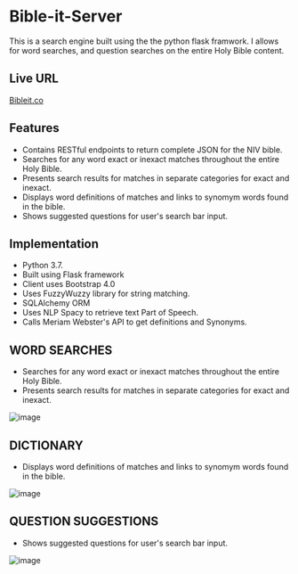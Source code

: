 # Bible-it-Server
This is a search engine built using the the python flask framwork.  I allows for word searches, and question searches on the entire Holy Bible
content.

## Live URL
[Bibleit.co](https://www.bibleit.co/)

## Features
- Contains RESTful endpoints to return complete JSON for the NIV bible. 
- Searches for any word exact or inexact matches throughout the entire Holy Bible.
- Presents search results for matches in separate categories for exact and inexact.
-  Displays word definitions of matches and links to synomym words found in the bible.
-  Shows suggested questions for user's search bar input.

## Implementation
- Python 3.7.
- Built using Flask framework
- Client uses Bootstrap 4.0
- Uses FuzzyWuzzy library for string matching.
- SQLAlchemy ORM
- Uses NLP Spacy to retrieve text Part of Speech.
- Calls Meriam Webster's API to get definitions and Synonyms.


## WORD SEARCHES 
- Searches for any word exact or inexact matches throughout the entire Holy Bible.
- Presents search results for matches in separate categories for exact and inexact.

![image](https://user-images.githubusercontent.com/20021751/75855809-ecae7800-5da7-11ea-9f99-8c024c8b70b3.png)


## DICTIONARY

- Displays word definitions of matches and links to synomym words found in the bible.

![image](https://user-images.githubusercontent.com/20021751/75856079-765e4580-5da8-11ea-8e84-7f74f5b8b6e7.png)

## QUESTION SUGGESTIONS

-  Shows suggested questions for user's search bar input.

![image](https://user-images.githubusercontent.com/20021751/75856234-c806d000-5da8-11ea-87eb-55c172118fb1.png)


